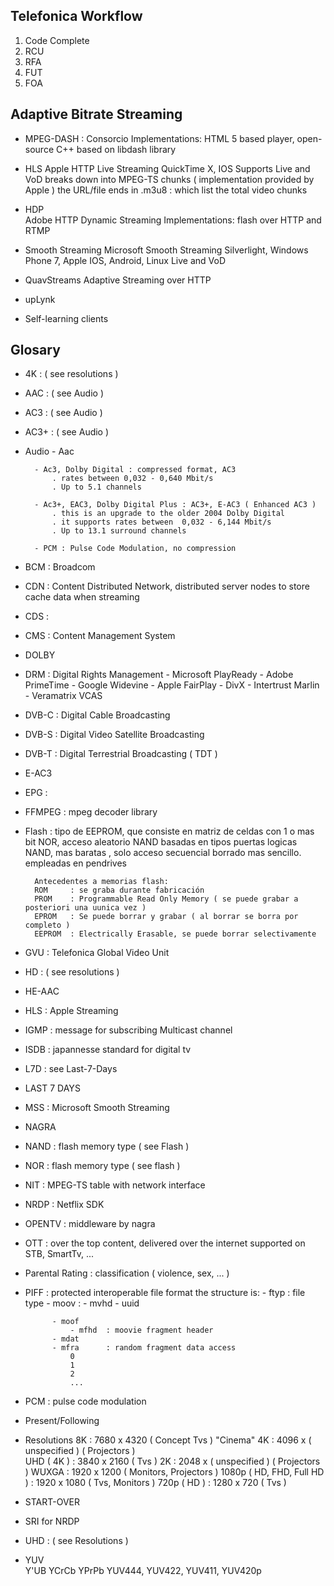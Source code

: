 Telefonica Workflow
----------------------------------------------

1. Code Complete
2. RCU
3. RFA
4. FUT
5. FOA



Adaptive Bitrate Streaming
--------------------------

- MPEG-DASH : Consorcio 
    Implementations: HTML 5 based player, open-source C++ based on libdash library

- HLS
    Apple HTTP Live Streaming
    QuickTime X, IOS
    Supports Live and VoD
    breaks down into MPEG-TS chunks ( implementation provided by Apple )
    the URL/file ends in .m3u8       : which list the total video chunks


- HDP                       
    Adobe HTTP Dynamic Streaming
    Implementations: flash over HTTP and RTMP


- Smooth Streaming
    Microsoft Smooth Streaming
    Silverlight, Windows Phone 7, Apple IOS, Android, Linux
    Live and VoD


- QuavStreams Adaptive Streaming over HTTP


- upLynk


- Self-learning clients







Glosary
--------------------------------------------

- 4K  :  ( see resolutions )

- AAC : ( see Audio ) 

- AC3 : ( see Audio )

- AC3+ : ( see Audio )

- Audio
        - Aac

        - Ac3, Dolby Digital : compressed format, AC3 
            . rates between 0,032 - 0,640 Mbit/s
            . Up to 5.1 channels

        - Ac3+, EAC3, Dolby Digital Plus : AC3+, E-AC3 ( Enhanced AC3 )
            . this is an upgrade to the older 2004 Dolby Digital
            . it supports rates between  0,032 - 6,144 Mbit/s
            . Up to 13.1 surround channels
        
        - PCM : Pulse Code Modulation, no compression


- BCM : Broadcom

- CDN : Content Distributed Network, distributed server nodes to store cache data when streaming

- CDS :

- CMS : Content Management System

- DOLBY

- DRM : Digital Rights Management
            - Microsoft PlayReady
            - Adobe PrimeTime
            - Google Widevine
            - Apple FairPlay
            - DivX
            - Intertrust Marlin
            - Veramatrix VCAS
        

- DVB-C : Digital Cable Broadcasting

- DVB-S : Digital Video Satellite Broadcasting

- DVB-T : Digital Terrestrial Broadcasting ( TDT )

- E-AC3

- EPG : 

- FFMPEG : mpeg decoder library

- Flash : tipo de EEPROM, que consiste en matriz de celdas con 1 o mas bit 
        NOR, acceso aleatorio
        NAND basadas en tipos puertas logicas NAND, mas baratas , solo acceso secuencial
             borrado mas sencillo.
             empleadas en pendrives

        Antecedentes a memorias flash:
        ROM     : se graba durante fabricación
        PROM    : Programmable Read Only Memory ( se puede grabar a posteriori una uunica vez )
        EPROM   : Se puede borrar y grabar ( al borrar se borra por completo )
        EEPROM  : Electrically Erasable, se puede borrar selectivamente

- GVU : Telefonica Global Video Unit

- HD : ( see resolutions )

- HE-AAC

- HLS : Apple Streaming

- IGMP : message for subscribing Multicast channel

- ISDB : japannesse standard for digital tv

- L7D : see Last-7-Days

- LAST 7 DAYS

- MSS : Microsoft Smooth Streaming

- NAGRA

- NAND : flash memory type ( see Flash )

- NOR : flash memory type ( see flash )

- NIT : MPEG-TS table with network interface

- NRDP : Netflix SDK

- OPENTV : middleware by nagra

- OTT : over the top content, delivered over the internet
        supported on STB, SmartTv, ...

- Parental Rating : classification ( violence, sex, ... )

- PIFF : protected interoperable file format
    the structure is:
            - ftyp      : file type
            - moov      : 
                - mvhd
                - uuid

            - moof
                - mfhd  : moovie fragment header
            - mdat
            - mfra      : random fragment data access
                0
                1
                2
                ...

- PCM : pulse code modulation

- Present/Following

- Resolutions
    8K                          : 7680 x 4320                   ( Concept Tvs )
    "Cinema" 4K                 : 4096 x ( unspecified )        ( Projectors )        
    UHD  ( 4K )                 : 3840 x 2160                   ( Tvs )
    2K                          : 2048 x ( unspecified )        ( Projectors )
    WUXGA                       : 1920 x 1200                   ( Monitors, Projectors )
    1080p ( HD, FHD, Full HD )  : 1920 x 1080                   ( Tvs, Monitors )
    720p ( HD )                 : 1280 x 720                    ( Tvs )

- START-OVER

- SRI for NRDP

- UHD   : ( see Resolutions )

- YUV   
    Y'UB
    YCrCb
    YPrPb
    YUV444, YUV422, YUV411, YUV420p



